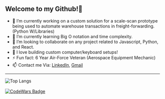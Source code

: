    <h2>Welcome to my Github!👋</h2>
   
- 🔭 I’m currently working on a custom solution for a scale-scan prototype being used to automate warehouse transactions in freight-forwarding.(Python W/Libraries)
- 🌱 I’m currently learning Big O notation and time complexity.
- 👯 I’m looking to collaborate on any project related to Javascript, Python, and React.
- 💬 I love building custom computer/keyboard setups!
- ⚡ Fun fact: 6 Year Air-Force Veteran (Aerospace Equipment Mechanic)
- 📫 Contact me Via: [LinkedIn](https://www.linkedin.com/in/acra-jonathan/), [Gmail](mailto:jonathanacra@gmail.com)

---
![Top Langs](https://github-readme-stats.vercel.app/api/top-langs/?username=J-Acra&layout=compact&theme=react)
<br>
<br>
[![CodeWars Badge](https://www.codewars.com/users/J-Acra/badges/large)](https://www.codewars.com/users/J-Acra/)
